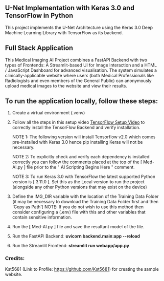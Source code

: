 ## U-Net Implementation with Keras 3.0 and TensorFlow in Python

This project implements the U-Net Architecture using the Keras 3.0 Deep Machine Learning Library with TensorFlow as its backend.

## Full Stack Application

This Medical Imaging AI Project combines a FastAPI Backend with two types of Frontends: A Streamlit-based UI for Image Interaction and a HTML / JavaScript Dashboard for advanced visualisation.
The system simulates a clinically-applicable website where users (both Medical Professionals like Radiologists and even members of the General Public) can anonymously upload medical images to the website and view their results.

## To run the application locally, follow these steps:
1. Create a virtual environment (.venv)

2. Follow all the steps in this setup video [TensorFlow Setup Video](https://www.youtube.com/watch?v=1y8RM4pzM0s) to correctly install the TensorFlow Backend and verify installation.
   
   NOTE 1: The following version will install Tensorflow v2.0 which comes pre-installed with Keras 3.0 hence pip installing Keras will not be necessary.

   NOTE 2: To explicitly check and verify each dependency is installed correctly you can follow the comments placed at the top of the [ Med-AI.py ] file prior to the " AI Scripting Begins Here " comment.

   NOTE 3: To run Keras 3.0 with TensorFlow the latest supported Python version is [ 3.11.0 ]. Set this as the Local version to run the project (alongside any other Python versions that may exist on the device)

4. Define the IMG_DIR variable with the location of the Training Data Folder (it may be necessary to download the Training Data Folder first and then 'Copy as Path')
   NOTE: If you do not wish to use this method then consider configuring a (.env) file with this and other variables that contain sensitive information.

5. Run the [ Med-AI.py ] file and save the resultant model of the file.

6. Run the FastAPI Backend: **uvicorn backend.main:app --reload**

7. Run the Streamlit Frontend: **streamlit run webapp/app.py**

### Credits:

Kst5681 (Link to Profile: https://github.com/Kst5681) for creating the sample website.
